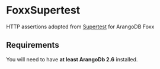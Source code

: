 # FoxxSupertest
HTTP assertions adopted from [Supertest](https://github.com/visionmedia/supertest#supertest-) for ArangoDB Foxx


## Requirements
You will need to have **at least ArangoDb 2.6** installed.




